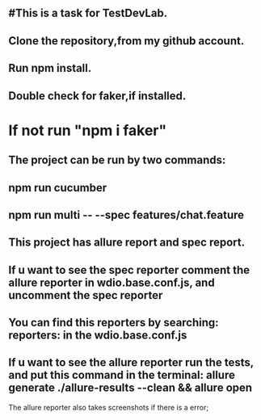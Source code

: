 #This is a task for TestDevLab.
-----------------------------
Clone the repository,from my github account.
-----------------------------
Run npm install.
-----------------------------
Double check for faker,if installed.
-----------------------------
If not run "npm i faker"
=============================
The project can be run by two commands:
-----------------------------
npm run cucumber
-----------------------------
npm run multi -- --spec features/chat.feature
-----------------------------
This project has allure report and spec report.
-----------------------------
If u want to see the spec reporter comment the allure reporter in wdio.base.conf.js,
    and uncomment the spec reporter 
-----------------------------
You can find this reporters by searching: 
    reporters: in the wdio.base.conf.js 
-----------------------------
If u want to see the allure reporter run the tests,
    and put this command in the terminal: 
        allure generate ./allure-results --clean && allure open
-----------------------------
The allure reporter also takes screenshots if there is a error;
